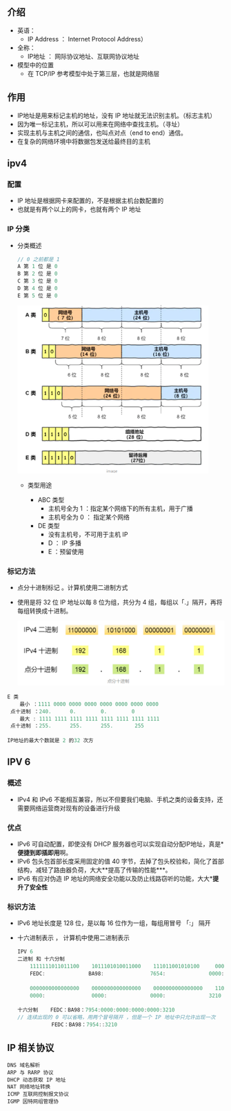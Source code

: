 ## 介绍

*   英语：
    *   IP Address  ： Internet Protocol Address）
*   全称：
    *   IP地址 ： 网际协议地址、互联网协议地址
*   模型中的位置
    *   在 TCP/IP 参考模型中处于第三层，也就是网络层

## 作用

*   IP地址是用来标记主机的地址，没有 IP 地址就无法识别主机。（标志主机）
*   因为唯一标记主机，所以可以用来在网络中查找主机。（寻址）
*   实现主机与主机之间的通信，也叫点对点（end to end）通信。
*   在复杂的网络环境中将数据包发送给最终目的主机

## ipv4

### 配置

*   IP 地址是根据网卡来配置的，不是根据主机台数配置的
*   也就是有两个以上的网卡，也就有两个 IP 地址

### IP 分类

*   分类概述

    ```go
    // 0 之前都是 1
    A 第 1 位 是 0
    B 第 2 位 是 0
    C 第 3 位 是 0
    D 第 4 位 是 0
    E 第 5 位 是 0
    ```

    

    <img src="image-20201106205124340.png" alt="image-20201106205124340" style="zoom:80%;" />

    

    *   类型用途

        *   ABC 类型
            *   主机号全为 1  ：指定某个网络下的所有主机，用于广播
            *   主机号全为 0  ： 指定某个网络
        *   DE 类型
            *   没有主机号，不可用于主机 IP
            *   D  ： IP 多播
            *   E  ：预留使用

        

### 标记方法

*   点分十进制标记 。计算机使用二进制方式

*   使用是将 32 位 IP 地址以每 8 位为组，共分为 4 组，每组以「.」隔开，再将每组转换成十进制。

    

    ![image-20201106204439022](image-20201106204439022.png)

```go
E 类  
	最小 ：1111 0000 0000 0000 0000 0000 0000 0000
 点十进制 ：240.      0.        0.        0
	最大 : 1111 1111 1111 1111 1111 1111 1111 1111
 点十进制 ：255.      255.      255.       255

IP地址的最大个数就是 2 的32 次方
```





## IPV 6

### 概述

*   IPv4 和 IPv6 不能相互兼容，所以不但要我们电脑、手机之类的设备支持，还需要网络运营商对现有的设备进行升级

### 优点

*    IPv6 可自动配置，即使没有 DHCP 服务器也可以实现自动分配IP地址，真是***便捷到即插即用**啊。
*   IPv6 包头包首部长度采用固定的值 40 字节，去掉了包头校验和，简化了首部结构，减轻了路由器负荷，大大*\*提高了传输的性能\***。
*   IPv6 有应对伪造 IP 地址的网络安全功能以及防止线路窃听的功能，大大***提升了安全性**

### 标识方法

*   IPv6 地址长度是 128 位，是以每 16 位作为一组，每组用冒号 「:」 隔开

*   十六进制表示 ， 计算机中使用二进制表示

    ```go
    IPV 6 
    二进制 和 十六分制
    	1111111011011100    1011101010011000	111011001010100		0000000000000000
    	FEDC:			   BA98:			   7654:		      0000:
    
    	0000000000000000	0000000000000000	0000000000000000	11001000010000
    	0000:				0000:			   0000:			  3210
    
    十六分制	FEDC：BA98：7954:0000:0000:0000:0000:3210
    // 连续出现的 0 可以省略，用两个冒号隔开 ，但是一个 IP 地址中只允许出现一次
    		   FEDC：BA98：7954::3210
    ```


## IP 相关协议

```go
DNS 域名解析
ARP 与 RARP 协议
DHCP 动态获取 IP 地址
NAT 网络地址转换
ICMP 互联网控制报文协议
IGMP 因特网组管理协
```



















































































